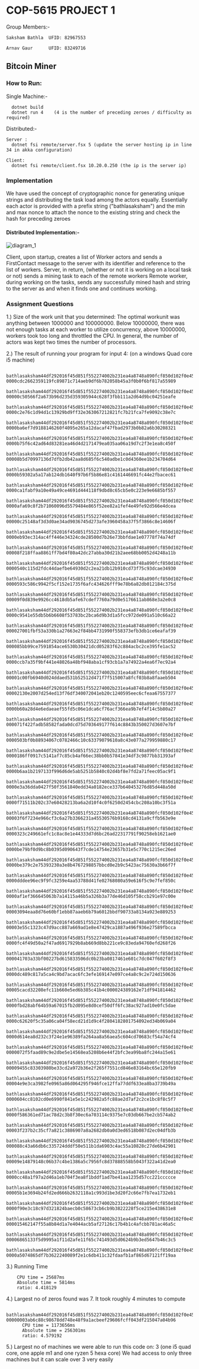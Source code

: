 # **COP-5615 PROJECT 1**

Group Members:- 

    Saksham Bathla  UFID: 82967553

    Arnav Gaur      UFID: 83249716


## **Bitcoin Miner**

### **How to Run:**

  Single Machine:-
    
      dotnet build
      dotnet run 4    (4 is the number of preceding zeroes / difficulty as required)
  
  Distributed:- 

    Server : 
      dotnet fsi remote/server.fsx 5 (update the server hosting ip in line 34 in akka configuration)
    
    Client:
      dotnet fsi remote/client.fsx 10.20.0.250 (the ip is the server ip)


### **Implementation**
  We have used the concept of cryptographic nonce for generating unique strings and distributing the task load among the actors equally.
  Essentially each actor is provided with a prefix string ("bathlasaksham") and the min and max nonce to attach the nonce to the existing string and check 
  the hash for preceding zeroes
  
  #### Distributed Implementation:-
 
  ![diagram_1](https://user-images.githubusercontent.com/24275651/134545918-1dd970e4-bd70-4fa6-b69d-3a2bf3dd4c16.jpg)
    
  Client, upon startup, creates a list of Worker actors and sends a FirstContact message to the server with its identifier and reference to the list of workers. 
  Server, in return, (whether or not it is working on a local task or not) sends a mining task to each of the remote workers
  Remote worker, during working on the tasks, sends any successfully mined hash and string to the server as and when it finds one and continues working. 

### **Assignment Questions**

  1.) Size of the work unit that you determined: The optimal workunit was anything between 1000000 and 100000000. Below 10000000, there was not enough tasks at each worker 
      to utilize concurrency, above 10000000, workers took too long and throttled the CPU. In general, the number of actors was kept two times the number of processors.
  
  2.) The result of running your program for input 4: (on a windows Quad core i5 machine)

        bathlasaksham44df292016f45d851f552274002b231ea4a8748a890fcf850d102f0e45c1f32231772 0000cdc2662359119fc89871c714aeb9df6b782058b45a3f0b0f6bf817a55989
        bathlasaksham44df292016f45d851f552274002b231ea4a8748a890fcf850d102f0e45c1f3223038959 00000c50566f2a673b96d235d359305944c628f3fbb111a2d64d9bc04251eafe
        bathlasaksham44df292016f45d851f552274002b231ea4a8748a890fcf850d102f0e45c1f3221550710 0000c2e76c1d94d1c13929bd9ff32e363067212821fc7b21fca7fe9092c38e7c
        bathlasaksham44df292016f45d851f552274002b231ea4a8748a890fcf850d102f0e45c1f3221550727 0000ba6ef7d9188146260f4095e265a12dacaf47fbad2973b0b82a6b30208321
        bathlasaksham44df292016f45d851f552274002b231ea4a8748a890fcf850d102f0e45c1f3222051772 0000b75f6c42ad64d83281ea46d4d2171479ea035aa06a19d7c2f3e1ea8c450f
        bathlasaksham44df292016f45d851f552274002b231ea4a8748a890fcf850d102f0e45c1f3223061217 00008b5d70997136d7dfb2db42aa8d685f6c540adbe1c0d4360ee1b234704d64
        bathlasaksham44df292016f45d851f552274002b231ea4a8748a890fcf850d102f0e45c1f322566990 0000b59302a5a17ab124db1640f97b6f5b86e81c4161446691fc44e2fbacec61
        bathlasaksham44df292016f45d851f552274002b231ea4a8748a890fcf850d102f0e45c1f3223566870 0000ca1fabf9a10e49a49ce4691d444118f9dbd8c65cb5e0c223e9e6685bf557
        bathlasaksham44df292016f45d851f552274002b231ea4a8748a890fcf850d102f0e45c1f3222073389 0000afa69c8f2b71060096d5579484e865f52ee82a1fef4e49fe92d566e4dcea
        bathlasaksham44df292016f45d851f552274002b231ea4a8748a890fcf850d102f0e45c1f3223580233 00000c25148af3d3d0ae34ad9036745d273afe3960458a37f5f3866c8e14606f
        bathlasaksham44df292016f45d851f552274002b231ea4a8748a890fcf850d102f0e45c1f3223600230 0000eb93ec314ac4ff446e34324cde28500d7b26e73bbfdae1e07778f74a74df
        bathlasaksham44df292016f45d851f552274002b231ea4a8748a890fcf850d102f0e45c1f322625441 00008f218ffaa8861ff7bd4f80a42dc27abba30d21b2aee68bb0052d4248a11b
        bathlasaksham44df292016f45d851f552274002b231ea4a8748a890fcf850d102f0e45c1f3223630960 0000540c115d2fdc44daefbe64930d2c2ea21db12b910cd73f75c93dcae34930
        bathlasaksham44df292016f45d851f552274002b231ea4a8748a890fcf850d102f0e45c1f322662354 0000593c586c9942f5cf152e1735f6afc434626fff9e78b6a82db012184c375d
        bathlasaksham44df292016f45d851f552274002b231ea4a8748a890fcf850d102f0e45c1f322162472 00009f0d839e9926cc4618db5afe67cdef7760a79d0e5176611ab868e3a2e0c8
        bathlasaksham44df292016f45d851f552274002b231ea4a8748a890fcf850d102f0e45c1f322169341 0000c9541e55db5b6b6608f53783bc2bca6d9b3d1a5fcc972de091a510c66a22
        bathlasaksham44df292016f45d851f552274002b231ea4a8748a890fcf850d102f0e45c1f3221677728 000027001fbf53a330b1a27663e2f84bb4731990f558373efb3db1ce6eafaf39
        bathlasaksham44df292016f45d851f552274002b231ea4a8748a890fcf850d102f0e45c1f3221186280 000085bb99ce7591854ace6530b30421dcd05283f62c884acbc2ce395fe1ac52
        bathlasaksham44df292016f45d851f552274002b231ea4a8748a890fcf850d102f0e45c1f3221197818 0000ccb7a35f9bf441e48026a48bf948aba1cf93cb1a7a74922a4ea6f7ec92a4
        bathlasaksham44df292016f45d851f552274002b231ea4a8748a890fcf850d102f0e45c1f3223695184 00001c00fb6940d024ddaed531b52512d471f7f515007a8fcf03b8a8faaeb504
        bathlasaksham44df292016f45d851f552274002b231ea4a8748a890fcf850d102f0e45c1f322203078 00002130e2007d254ed13f76df340072041eb20c1240595eec6cfeaa67557377
        bathlasaksham44df292016f45d851f552274002b231ea4a8748a890fcf850d102f0e45c1f322707607 0000b60a28d4e6edaeaef55fd5c06e1dca6cf76acf366ea9b7ef4f14c5b80a27
        bathlasaksham44df292016f45d851f552274002b231ea4a8748a890fcf850d102f0e45c1f3222715026 000071f422fadb58582fada0dcd75d703649177f614c8843b350027d3607e7bf
        bathlasaksham44df292016f45d851f552274002b231ea4a8748a890fcf850d102f0e45c1f322716447 0000503bf0b88934067c0782466c10c63379079610a8c43e077a279959880c17
        bathlasaksham44df292016f45d851f552274002b231ea4a8748a890fcf850d102f0e45c1f3221718304 0000186ff0917c5141af7c85cb4af66ec38bb0b57841e34df3c9877bb31393af
        bathlasaksham44df292016f45d851f552274002b231ea4a8748a890fcf850d102f0e45c1f3221722044 0000b6aa1b2197133f996d6de5ab5251b5840c02d4bf8e7fd2a71feec05ac9f1
        bathlasaksham44df292016f45d851f552274002b231ea4a8748a890fcf850d102f0e45c1f3223226852 0000e3a36dda0427f50f3561840edd34a0182ece337b640453276d85d448a50d
        bathlasaksham44df292016f45d851f552274002b231ea4a8748a890fcf850d102f0e45c1f3221249659 0000f71511b202c37e60428213ba6a2d10f4c0f6250d2454cbc208a10bc3f51a
        bathlasaksham44df292016f45d851f552274002b231ea4a8748a890fcf850d102f0e45c1f3222758339 00003f6f7234e966cf3c6a27b3366231a45530576b9168cd4131a9cffb563e9e
        bathlasaksham44df292016f45d851f552274002b231ea4a8748a890fcf850d102f0e45c1f3221269425 0000323c249661efc1c8ac8e1e44333d7d6bc26ad22317791f90258eb1621ae0
        bathlasaksham44df292016f45d851f552274002b231ea4a8748a890fcf850d102f0e45c1f322767106 0000be79bf0d9bc8b0395d090643f7cde14754e23657b31e5c770c1215ec26ed
        bathlasaksham44df292016f45d851f552274002b231ea4a8748a890fcf850d102f0e45c1f322269787 0000be379c2e75393230a3e8b4767298857bbcd0e2b9c5423ac75630a3b66f7f
        bathlasaksham44df292016f45d851f552274002b231ea4a8748a890fcf850d102f0e45c1f3221279907 0000dddee96ec9f9fc3259e4aa53788d41fe02768080a59e616f5c9e7fef850c
        bathlasaksham44df292016f45d851f552274002b231ea4a8748a890fcf850d102f0e45c1f322291347 0000af1ef366645063b7a14115a46b5a326b3a77de46d105f58ccb291e97c00e
        bathlasaksham44df292016f45d851f552274002b231ea4a8748a890fcf850d102f0e45c1f3221788019 00003094eaa8d76e60bf1ebb87aaeb6b79a6012bbdf90733a8134a923e889253
        bathlasaksham44df292016f45d851f552274002b231ea4a8748a890fcf850d102f0e45c1f322295139 00003e55c1323c47d9acc887a669ad1e8e47429ca1887a496f936e27589fbcca
        bathlasaksham44df292016f45d851f552274002b231ea4a8748a890fcf850d102f0e45c1f3221308975 0000fc4f49d50a2f47ad6917929b8ab669d8bb221ce9c83eda94760efd268f26
        bathlasaksham44df292016f45d851f552274002b231ea4a8748a890fcf850d102f0e45c1f3223807216 000041703a33bf00227bd615833506dc0b23ba0817461e601c7dc047f602f8f3
        bathlasaksham44df292016f45d851f552274002b231ea4a8748a890fcf850d102f0e45c1f3222819677 0000dc489c817a5ca4c9bd7acac6fc3efe169147e097ce4a8c9c2e724d150636
        bathlasaksham44df292016f45d851f552274002b231ea4a8748a890fcf850d102f0e45c1f322835491 00005cacd32208efc11b660e5ed6b385c41b4c000024389162e71df941814462
        bathlasaksham44df292016f45d851f552274002b231ea4a8748a890fcf850d102f0e45c1f3221854444 0000fbd28abf64b59a67015fb2d095e8d0cef50dff6fc38ac927ad10e0fc5dae
        bathlasaksham44df292016f45d851f552274002b231ea4a8748a890fcf850d102f0e45c1f3221857635 0000c62620f5c35a06ca04f58ecd21d1d9c4f2804182801754092ed34b069a04
        bathlasaksham44df292016f45d851f552274002b231ea4a8748a890fcf850d102f0e45c1f3223359446 0000d614ea8d232c3f24e1e96389fa264aa8a56aea5c604cd70683cf54a74cf4
        bathlasaksham44df292016f45d851f552274002b231ea4a8748a890fcf850d102f0e45c1f322374665 0000072f5faad89c9e2dbe5e14568ea5208b6e44f2bfc3ea99ba8fc244a15e61
        bathlasaksham44df292016f45d851f552274002b231ea4a8748a890fcf850d102f0e45c1f3221876811 00009455c83303980be33cd2a972b36e2f265f7551cd846e83164bc65e120fb9
        bathlasaksham44df292016f45d851f552274002b231ea4a8748a890fcf850d102f0e45c1f3223891706 00004e9e3ca3982fe0965a86d064295f946fce12ffa77ddf633ea8ba3739b49a
        bathlasaksham44df292016f45d851f552274002b231ea4a8748a890fcf850d102f0e45c1f3221420102 0000604cc8102cd0e6990f841e5e1c242982a5fc88ae2d7af2c2ce1bc8f8c5f7
        bathlasaksham44df292016f45d851f552274002b231ea4a8748a890fcf850d102f0e45c1f3222430670 0000f586361ed71ac78d2c3b8f30ec6a703114c9375e7c03db667be2cb574ab2
        bathlasaksham44df292016f45d851f552274002b231ea4a8748a890fcf850d102f0e45c1f322420995 00003f237b2c35cf7a821c3886907a8a2682db0a0d3ed6518b087d2ec04dfb3b
        bathlasaksham44df292016f45d851f552274002b231ea4a8748a890fcf850d102f0e45c1f3223913869 000088c43a66db6c335724dddf50e511b1da6903c4ac55a10828c27de6b42901
        bathlasaksham44df292016f45d851f552274002b231ea4a8748a890fcf850d102f0e45c1f3222931277 00009e14879148c06b37c4be1386a5c7956fc8d37888558b5043f322a41d2ea0
        bathlasaksham44df292016f45d851f552274002b231ea4a8748a890fcf850d102f0e45c1f322936752 0000cc48a1f97a2d46a1eb704f3ea8f1bddf1ad7be41aa1235d57cc221ccccce
        bathlasaksham44df292016f45d851f552274002b231ea4a8748a890fcf850d102f0e45c1f3222463457 00005b1e3694b24fd2ed666b2632118a1c993d1be3d20f2c66e7fb7ea1732eb1
        bathlasaksham44df292016f45d851f552274002b231ea4a8748a890fcf850d102f0e45c1f322483797 0000f90e3c18c97d321824baecb0c58673cb6cb9b3822228f5ce215e438631e8
        bathlasaksham44df292016f45d851f552274002b231ea4a8748a890fcf850d102f0e45c1f322498731 000015462147f55a8b84d1a7e4044acb5af27126c17b4b1c4afcbb781ac46a5c
        bathlasaksham44df292016f45d851f552274002b231ea4a8748a890fcf850d102f0e45c1f3223484306 00006865133f5d9995a1f11d2afe11f65c741493d5d0624b9b3ed5647b46c3c5
        bathlasaksham44df292016f45d851f552274002b231ea4a8748a890fcf850d102f0e45c1f322991528 0000a5074865df7b3622240089f2e1c6db411c32fdaafb1af865d67121ff19aa
        
        
   3.) Running Time
 
        CPU time = 25687ms
        Absolute time = 5814ms
        ratio: 4.418129
  
   4.) Largest no of zeros found was 7. It took roughly 4 minutes to compute

          bathlasaksham44df292016f45d851f552274002b231ea4a8748a890fcf850d102f0e45c1f322120669116 00000003ab6c88c98678dd748e48f9a1acbeef29606fcff043df215047a04b96
          CPU time = 1173656ms
          Absolute time = 256301ms
          ratio: 4.579192

   5.) Largest no of machines we were able to run this code on: 3 (one i5 quad core, one apple m1 and one ryzen 5 hexa core) 
       We had access to only three machines but it can scale over 3 very easily
